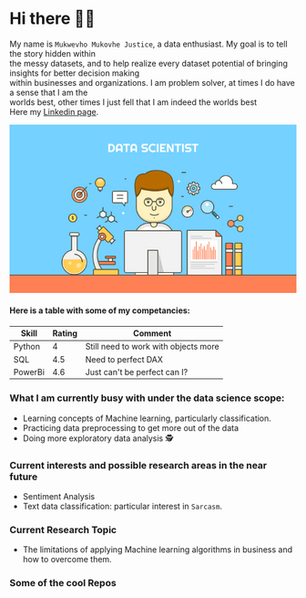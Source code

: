 # Hi there :raising_hand_man:
My name is `Mukwevho Mukovhe Justice`, a data enthusiast. My
goal is to tell the story hidden within<br/> the messy datasets, and
to help realize every dataset potential of bringing insights for
better decision making<br/> within businesses and organizations.
I am problem solver, at times I do have a sense that I am the<br/>
worlds best, other times I just fell that I am indeed the worlds best<br/>
Here my [Linkedin page](https://www.linkedin.com/in/mukwevho-mukovhe-125069128/).

![Movie_Recommendations](Images/datascientist.png)

#### Here is a table with some of my competancies:

Skill |Rating |Comment
------|-------|------
Python| 4 | Still need to work with objects more
SQL|4.5|Need to perfect DAX|
PowerBi|4.6|Just can't be perfect can I?

### What I am currently busy with under the data science scope:

- Learning concepts of Machine learning, particularly classification.
- Practicing data preprocessing to get more out of the data
- Doing more exploratory data analysis :detective:




### Current interests and possible research areas in the near future

- Sentiment Analysis
- Text data classification: particular interest in `Sarcasm`.

### Current Research Topic

- The limitations of applying Machine learning algorithms in business and how to overcome them.


### Some of the cool Repos





<!--
**Mikovhe/Mikovhe** is a ✨ _special_ ✨ repository because its `README.md` (this file) appears on your GitHub profile.

Here are some ideas to get you started:

- 🔭 I’m currently working on ...
- 🌱 I’m currently learning ...
- 👯 I’m looking to collaborate on ...
- 🤔 I’m looking for help with ...
- 💬 Ask me about ...
- 📫 How to reach me: ...
- 😄 Pronouns: ...
- ⚡ Fun fact: ...
-->
